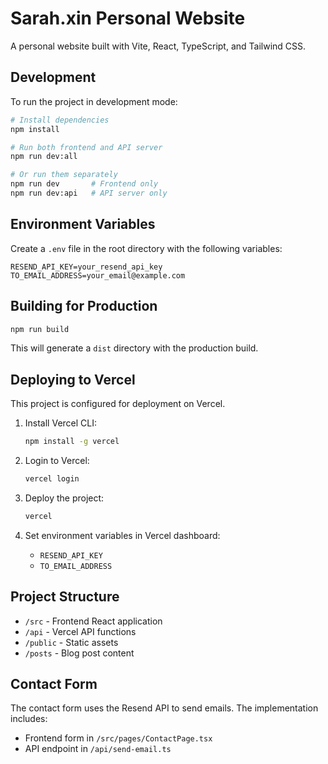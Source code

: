 # Sarah.xin Personal Website

A personal website built with Vite, React, TypeScript, and Tailwind CSS.

## Development

To run the project in development mode:

```bash
# Install dependencies
npm install

# Run both frontend and API server
npm run dev:all

# Or run them separately
npm run dev       # Frontend only
npm run dev:api   # API server only
```

## Environment Variables

Create a `.env` file in the root directory with the following variables:

```
RESEND_API_KEY=your_resend_api_key
TO_EMAIL_ADDRESS=your_email@example.com
```

## Building for Production

```bash
npm run build
```

This will generate a `dist` directory with the production build.

## Deploying to Vercel

This project is configured for deployment on Vercel.

1. Install Vercel CLI:
   ```bash
   npm install -g vercel
   ```

2. Login to Vercel:
   ```bash
   vercel login
   ```

3. Deploy the project:
   ```bash
   vercel
   ```

4. Set environment variables in Vercel dashboard:
   - `RESEND_API_KEY`
   - `TO_EMAIL_ADDRESS`

## Project Structure

- `/src` - Frontend React application
- `/api` - Vercel API functions
- `/public` - Static assets
- `/posts` - Blog post content

## Contact Form

The contact form uses the Resend API to send emails. The implementation includes:
- Frontend form in `/src/pages/ContactPage.tsx`
- API endpoint in `/api/send-email.ts`
